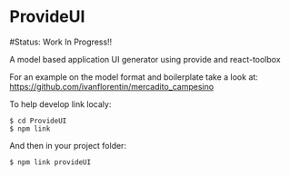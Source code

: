 # ProvideUI
#Status: Work In Progress!!


A model based application UI generator using provide and react-toolbox

For an example on the model format and boilerplate take a look at:  https://github.com/ivanflorentin/mercadito_campesino


To help develop link localy: 
```
$ cd ProvideUI
$ npm link
```
And then in your project folder:
```
$ npm link provideUI 
```

